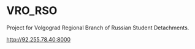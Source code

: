 # VRO_RSO
Project for Volgograd Regional Branch of Russian Student Detachments.

http://92.255.78.40:8000
